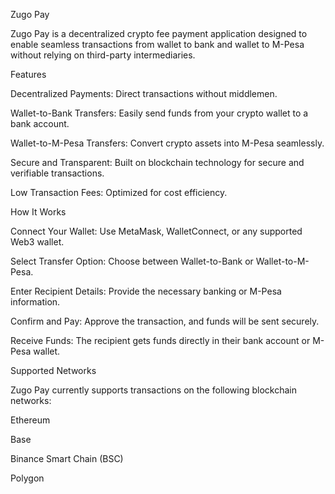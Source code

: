Zugo Pay

Zugo Pay is a decentralized crypto fee payment application designed to enable seamless transactions from wallet to bank and wallet to M-Pesa without relying on third-party intermediaries.

Features

Decentralized Payments: Direct transactions without middlemen.

Wallet-to-Bank Transfers: Easily send funds from your crypto wallet to a bank account.

Wallet-to-M-Pesa Transfers: Convert crypto assets into M-Pesa seamlessly.

Secure and Transparent: Built on blockchain technology for secure and verifiable transactions.

Low Transaction Fees: Optimized for cost efficiency.

How It Works

Connect Your Wallet: Use MetaMask, WalletConnect, or any supported Web3 wallet.

Select Transfer Option: Choose between Wallet-to-Bank or Wallet-to-M-Pesa.

Enter Recipient Details: Provide the necessary banking or M-Pesa information.

Confirm and Pay: Approve the transaction, and funds will be sent securely.

Receive Funds: The recipient gets funds directly in their bank account or M-Pesa wallet.

Supported Networks

Zugo Pay currently supports transactions on the following blockchain networks:

Ethereum

Base

Binance Smart Chain (BSC)

Polygon
